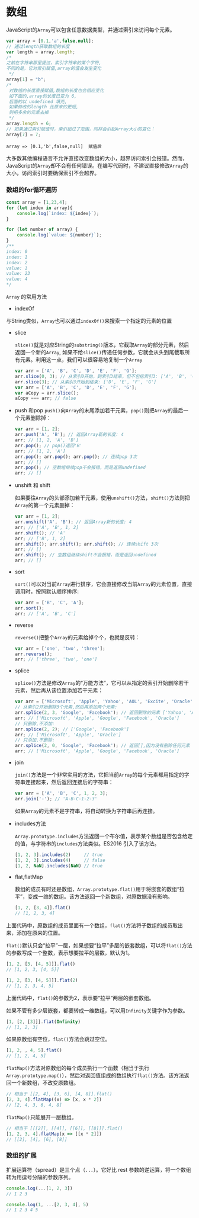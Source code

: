 # 数组

JavaScript的`Array`可以包含任意数据类型，并通过索引来访问每个元素。

```javascript
var array = [0.1,'a',false,null];
// 通过length获取数组的长度
var length = array.length;
/*
之前在字符串那里提过，索引字符串的某个字符,
不同的是，它对索引赋值,array的值会发生变化
 */
array[1] = "b";
/*
 对数组的长度直接赋值,数组的长度也会相应变化
 如下面的,array的长度已变为 6,
 后面的以 undefined 填充,
 如果修改的length 比原来的更短,
 则把多余的元素去掉
 */
array.length = 6;
// 如果通过索引赋值时，索引超过了范围，同样会引起Array大小的变化：
array[7] = 7;
```

```shell
array => [0.1,'b',false,null]  赋值后
```

大多数其他编程语言不允许直接改变数组的大小，越界访问索引会报错。然而，JavaScript的`Array`却不会有任何错误。在编写代码时，不建议直接修改`Array`的大小，访问索引时要确保索引不会越界。

### 数组的for循环遍历

```javascript
const array = [1,23,4];
for (let index in array){
    console.log(`index: ${index}`);
}

for (let number of array) {
    console.log(`value: ${number}`);
}
/**
index: 0
index: 1
index: 2
value: 1
value: 23
value: 4
*/
```

`Array` 的常用方法

- indexOf

与String类似，`Array`也可以通过`indexOf()`来搜索一个指定的元素的位置

- slice

  `slice()`就是对应String的`substring()`版本，它截取`Array`的部分元素，然后返回一个新的`Array`,
  如果不给`slice()`传递任何参数，它就会从头到尾截取所有元素。利用这一点，我们可以很容易地复制一个`Array`

  ```javascript
  var arr = ['A', 'B', 'C', 'D', 'E', 'F', 'G'];
  arr.slice(0, 3); // 从索引0开始，到索引3结束，但不包括索引3: ['A', 'B', 'C']
  arr.slice(3); // 从索引3开始到结束: ['D', 'E', 'F', 'G']
  var arr = ['A', 'B', 'C', 'D', 'E', 'F', 'G'];
  var aCopy = arr.slice();
  aCopy === arr; // false
  ```

- push 和pop
  `push()`向`Array`的末尾添加若干元素，`pop()`则把`Array`的最后一个元素删除掉：

  ```javascript
  var arr = [1, 2];
  arr.push('A', 'B'); // 返回Array新的长度: 4
  arr; // [1, 2, 'A', 'B']
  arr.pop(); // pop()返回'B'
  arr; // [1, 2, 'A']
  arr.pop(); arr.pop(); arr.pop(); // 连续pop 3次
  arr; // []
  arr.pop(); // 空数组继续pop不会报错，而是返回undefined
  arr; // []
  ```

- unshift 和 shift

  如果要往`Array`的头部添加若干元素，使用`unshift()`方法，`shift()`方法则把`Array`的第一个元素删掉：

  ```javascript
  var arr = [1, 2];
  arr.unshift('A', 'B'); // 返回Array新的长度: 4
  arr; // ['A', 'B', 1, 2]
  arr.shift(); // 'A'
  arr; // ['B', 1, 2]
  arr.shift(); arr.shift(); arr.shift(); // 连续shift 3次
  arr; // []
  arr.shift(); // 空数组继续shift不会报错，而是返回undefined
  arr; // []
  ```

- sort

  `sort()`可以对当前`Array`进行排序，它会直接修改当前`Array`的元素位置，直接调用时，按照默认顺序排序:

  ```javascript
  var arr = ['B', 'C', 'A'];
  arr.sort();
  arr; // ['A', 'B', 'C']
  ```

- reverse

  `reverse()`把整个`Array`的元素给掉个个，也就是反转：

  ```javascript
  var arr = ['one', 'two', 'three'];
  arr.reverse(); 
  arr; // ['three', 'two', 'one']
  ```

- splice

  `splice()`方法是修改`Array`的“万能方法”，它可以从指定的索引开始删除若干元素，然后再从该位置添加若干元素：

  ```javascript
  var arr = ['Microsoft', 'Apple', 'Yahoo', 'AOL', 'Excite', 'Oracle'];
  // 从索引2开始删除3个元素,然后再添加两个元素:
  arr.splice(2, 3, 'Google', 'Facebook'); // 返回删除的元素 ['Yahoo', 'AOL', 'Excite']
  arr; // ['Microsoft', 'Apple', 'Google', 'Facebook', 'Oracle']
  // 只删除,不添加:
  arr.splice(2, 2); // ['Google', 'Facebook']
  arr; // ['Microsoft', 'Apple', 'Oracle']
  // 只添加,不删除:
  arr.splice(2, 0, 'Google', 'Facebook'); // 返回[],因为没有删除任何元素
  arr; // ['Microsoft', 'Apple', 'Google', 'Facebook', 'Oracle']
  ```

- join

  `join()`方法是一个非常实用的方法，它把当前`Array`的每个元素都用指定的字符串连接起来，然后返回连接后的字符串：

  ```javascript
  var arr = ['A', 'B', 'C', 1, 2, 3];
  arr.join('-'); // 'A-B-C-1-2-3'
  ```

  如果`Array`的元素不是字符串，将自动转换为字符串后再连接。
  
- includes方法

  `Array.prototype.includes`方法返回一个布尔值，表示某个数组是否包含给定的值，与字符串的`includes`方法类似。ES2016 引入了该方法。

  ```javascript
  [1, 2, 3].includes(2)     // true
  [1, 2, 3].includes(4)     // false
  [1, 2, NaN].includes(NaN) // true
  ```

- flat,flatMap

  数组的成员有时还是数组，`Array.prototype.flat()`用于将嵌套的数组“拉平”，变成一维的数组。该方法返回一个新数组，对原数据没有影响。

  ```javascript
  [1, 2, [3, 4]].flat()
  // [1, 2, 3, 4]
  ```

上面代码中，原数组的成员里面有一个数组，`flat()`方法将子数组的成员取出来，添加在原来的位置。

`flat()`默认只会“拉平”一层，如果想要“拉平”多层的嵌套数组，可以将`flat()`方法的参数写成一个整数，表示想要拉平的层数，默认为1。

```javascript
[1, 2, [3, [4, 5]]].flat()
// [1, 2, 3, [4, 5]]

[1, 2, [3, [4, 5]]].flat(2)
// [1, 2, 3, 4, 5]
```

上面代码中，`flat()`的参数为2，表示要“拉平”两层的嵌套数组。

如果不管有多少层嵌套，都要转成一维数组，可以用`Infinity`关键字作为参数。

```javascript
[1, [2, [3]]].flat(Infinity)
// [1, 2, 3]
```

如果原数组有空位，`flat()`方法会跳过空位。

```javascript
[1, 2, , 4, 5].flat()
// [1, 2, 4, 5]
```

`flatMap()`方法对原数组的每个成员执行一个函数（相当于执行`Array.prototype.map()`），然后对返回值组成的数组执行`flat()`方法。该方法返回一个新数组，不改变原数组。

```javascript
// 相当于 [[2, 4], [3, 6], [4, 8]].flat()
[2, 3, 4].flatMap((x) => [x, x * 2])
// [2, 4, 3, 6, 4, 8]
```

`flatMap()`只能展开一层数组。

```javascript
// 相当于 [[[2]], [[4]], [[6]], [[8]]].flat()
[1, 2, 3, 4].flatMap(x => [[x * 2]])
// [[2], [4], [6], [8]]
```

### 数组的扩展

扩展运算符（spread）是三个点（`...`）。它好比 rest 参数的逆运算，将一个数组转为用逗号分隔的参数序列。

```javascript
console.log(...[1, 2, 3])
// 1 2 3

console.log(1, ...[2, 3, 4], 5)
// 1 2 3 4 5
```


